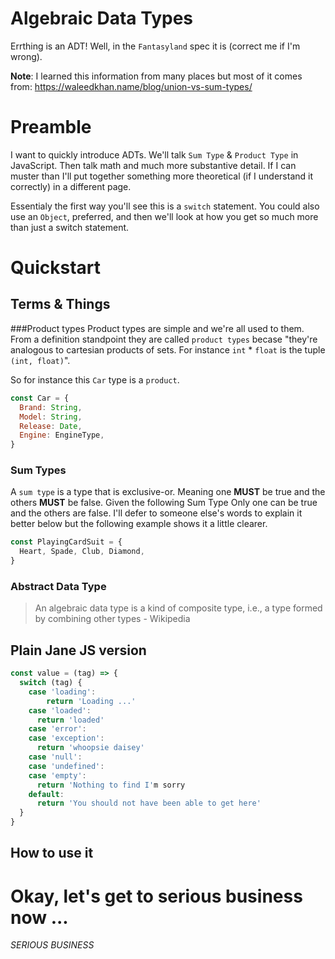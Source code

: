 # Algebraic Data Types
Errthing is an ADT! Well, in the `Fantasyland` spec it is (correct me if I'm wrong).

**Note**:
I learned this information from many places but most of it comes from: https://waleedkhan.name/blog/union-vs-sum-types/

# Preamble
I want to quickly introduce ADTs. We'll talk `Sum Type` & `Product Type` in JavaScript. Then talk math and much more substantive detail. If I can muster than I'll put together something more theoretical (if I understand it correctly) in a different page.

Essentialy the first way you'll see this is a `switch` statement. You could also use an `Object`, preferred, and then we'll look at how you get so much more than just a switch statement.

# Quickstart
## Terms & Things
###Product types
Product types are simple and we're all used to them. From a definition standpoint they are called `product types` becase "they're analogous to cartesian products of sets. For instance `int` * `float` is the tuple `(int, float)`".

So for instance this `Car` type is a `product`.
```js
const Car = {
  Brand: String,
  Model: String,
  Release: Date,
  Engine: EngineType,
}
```

### Sum Types
A `sum type` is a type that is exclusive-or. Meaning one **MUST** be true and the others **MUST** be false. Given the following Sum Type Only one can be true and the others are false. I'll defer to someone else's words to explain it better below but the following example shows it a little clearer.

```js
const PlayingCardSuit = {
  Heart, Spade, Club, Diamond,
}
```

### Abstract Data Type
> An algebraic data type is a kind of composite type, i.e., a type formed by combining other types - Wikipedia

## Plain Jane JS version
```js
const value = (tag) => {
  switch (tag) {
    case 'loading':
    	return 'Loading ...'
    case 'loaded':
      return 'loaded'
    case 'error':
    case 'exception':
      return 'whoopsie daisey'
    case 'null':
    case 'undefined':
    case 'empty':
      return 'Nothing to find I'm sorry
    default:
      return 'You should not have been able to get here'
  }
}
```

## How to use it

# Okay, let's get to serious business now ...
_SERIOUS BUSINESS_

<!-- 

** Bibliography, or notes to self **

https://waleedkhan.name/blog/union-vs-sum-types/
	- For theory.
	- Handling nulls and such.

https://dev.to/moosch/sum-types-in-javascript-15il
	- For showing how it works with a switch statement.

https://folktale.origamitower.com/api/v2.1.0/en/folktale.adt.union.union.union.html
	- For these titles:
		- Why use tagged unions?
		- Modelling data with adt/union
		- Providing common functionality

https://github.com/hemanth/functional-programming-jargon#algebraic-data-type
	- So many terms but not enough information.

https://codewords.recurse.com/issues/three/algebra-and-calculus-of-algebraic-data-types
	- If I wanna try to be really smart
		- Prolly don't.

https://www.youtube.com/watch?v=Up7LcbGZFuo
	- Domain Modeling Made Functional - Scott Wlaschin

https://medium.com/@notgiorgi/algebraic-data-types-explained-in-statically-typed-javascript-4ad31c2b12c9
	- Lots of theory

https://www.schoolofhaskell.com/school/to-infinity-and-beyond/pick-of-the-week/sum-types
	- A Haskell description

-->

